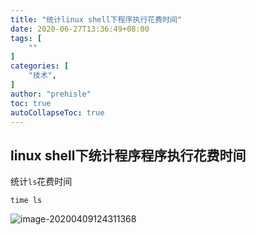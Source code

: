 ```yaml
---
title: "统计linux shell下程序执行花费时间"
date: 2020-06-27T13:36:49+08:00
tags: [
    ""
]
categories: [
    "技术",
]
author: "prehisle"
toc: true
autoCollapseToc: true
---
```


## linux shell下统计程序程序执行花费时间

统计`ls`花费时间

```
time ls
```

![image-20200409124311368](http://note.youdao.com/yws/public/resource/40e7acccfd342428f39d3dc7cca9ce31/xmlnote/WEBRESOURCEeb46a7ff3ae94b479112b9fc0487f53b/50)